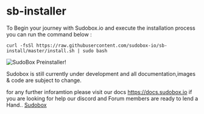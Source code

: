 # sb-installer
To Begin your journey with Sudobox.io and execute the installation process you can run the command below :

``` curl -fsSl https://raw.githubusercontent.com/sudobox-io/sb-install/master/install.sh | sudo bash ```

![SudoBox Preinstaller!](./sb-installer.png "SB-preinstaller")

Sudobox is still currently under development and all documentation,images & code are subject to change. 

for any further inforamtion please visit our docs <a href="https://docs.sudobox.io">https://docs.sudobox.io</a>
if you are looking for help our discord and Forum members are ready to lend a Hand..  <a href="https://sudobox.io">Sudobox</a>
